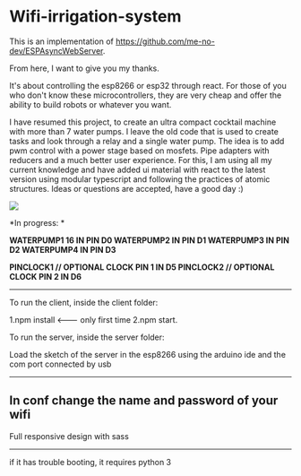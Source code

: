 # Wifi-irrigation-system

This is an implementation of https://github.com/me-no-dev/ESPAsyncWebServer.

From here, I want to give you my thanks.

It's about controlling the esp8266 or esp32 through react.
For those of you who don't know these microcontrollers, they are very cheap and offer the ability to build robots or whatever you want.

I have resumed this project, to create an ultra compact cocktail machine with more than 7 water pumps.
I leave the old code that is used to create tasks and look through a relay and a single water pump.
The idea is to add pwm control with a power stage based on mosfets.
Pipe adapters with reducers and a much better user experience.
For this, I am using all my current knowledge and have added ui material with react to the latest version using modular typescript and following the practices of atomic structures.
Ideas or questions are accepted, have a good day :)

<div classname="center">
<img src="https://camo.githubusercontent.com/37d5b283622606fb7fcee3d6767f9128871c6c2b44121b7abe308d85e443e917/68747470733a2f2f692e6962622e636f2f356b4d524467672f706c616e74612e706e67" >
</div>

*In progress: *

 **WATERPUMP1 16 IN PIN D0
 WATERPUMP2  IN PIN D1
 WATERPUMP3  IN PIN D2
 WATERPUMP4  IN PIN D3**

**PINCLOCK1 // OPTIONAL CLOCK PIN 1 IN D5
 PINCLOCK2 // OPTIONAL CLOCK PIN 2 IN D6**

--------

To run the client, inside the client folder: 

1.npm install   <--- only first time
2.npm start.

To run the server, inside the server folder: 

Load the sketch of the server in the esp8266 using the arduino ide and the com port connected by usb

--------
In conf change the name and password of your wifi
--------

Full responsive design with sass

----

if it has trouble booting, it requires python 3

